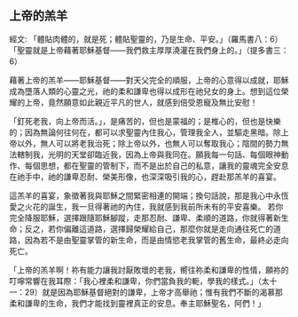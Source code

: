 ## 上帝的羔羊 ##

經文: 「體貼肉體的，就是死；體貼聖靈的，乃是生命、平安。」（羅馬書八：6）「聖靈就是上帝藉著耶穌基督——我們救主厚厚澆灌在我們身上的。」（提多書三：6）



藉著上帝的羔羊——耶穌基督——對天父完全的順服，上帝的心意得以成就，耶穌成為墮落人類的心靈之光，祂的柔和謙卑也得以成形在祂兒女的身上。想到這位榮耀的上帝，竟然願意如此親近平凡的世人，就感到倍受恩寵及無比安慰！

「釘死老我，向上帝而活。」，是痛苦的，但也是蒙福的；是椎心的，但也是快樂的；因為無論何往何在，都可以求聖靈內住我心，管理我全人，並驅走黑暗。除上帝以外，無人可以將老我治死；除上帝以外，也無人可以奪取我心；陰間的勢力無法轄制我，光明的天堂卻臨近我，因為上帝與我同在。願我每一句話、每個眼神動作、每個思想，都在聖靈的管制下，而不是出於自己的私意，讓我的靈魂完全安息在祂手中，祂的謙卑忍耐、榮美形像，也深深吸引我的心，趕赴那羔羊的喜宴。

這羔羊的喜宴，象徵著我與耶穌之間緊密相連的開端；換句話說，那是我心中永恆愛之火花的誕生，我一旦得著祂的內住，我就感到我前所未有的平安喜樂。 若你完全降服耶穌，選擇跟隨耶穌腳蹤，走那忍耐、謙卑、柔順的道路，你就得著新生命；反之，若你偏離這道路，選擇歸榮耀給自己，那麼你就是走向通往死亡的道路，因為若不是由聖靈掌管的新生命，而是由情慾老我掌管的舊生命，最終必走向死亡。

「上帝的羔羊啊！祢有能力讓我討厭敗壞的老我，嚮往祢柔和謙卑的性情，願祢的叮嚀常響在我耳際：「我心裡柔和謙卑，你們當負我的軛，學我的樣式。」（太十一：29）就是因為耶穌基督絕對的謙卑，上帝才高舉祂；惟有我們不斷的渴慕那柔和謙卑的生命，我們才能找到靈裡真正的安息。奉主耶穌聖名，阿們！」